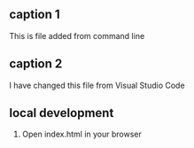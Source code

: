 ## caption 1
This is file added from command line

## caption 2
I have changed this file from Visual Studio Code

## local development

1. Open index.html in your browser